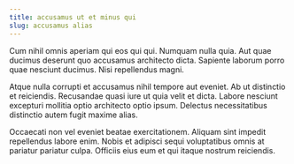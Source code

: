 ```yaml
---
title: accusamus ut et minus qui
slug: accusamus alias
---
```


Cum nihil omnis aperiam qui eos qui qui. Numquam nulla quia. Aut quae ducimus deserunt quo accusamus architecto dicta. Sapiente laborum porro quae nesciunt ducimus. Nisi repellendus magni.

Atque nulla corrupti et accusamus nihil tempore aut eveniet. Ab ut distinctio et reiciendis. Recusandae quasi iure ut quia velit et dicta. Labore nesciunt excepturi mollitia optio architecto optio ipsum. Delectus necessitatibus distinctio autem fugit maxime alias.

Occaecati non vel eveniet beatae exercitationem. Aliquam sint impedit repellendus labore enim. Nobis et adipisci sequi voluptatibus omnis at pariatur pariatur culpa. Officiis eius eum et qui itaque nostrum reiciendis.
